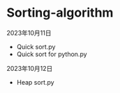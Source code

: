 # Sorting-algorithm

2023年10月11日
- Quick sort.py
- Quick sort for python.py

2023年10月12日
- Heap sort.py

